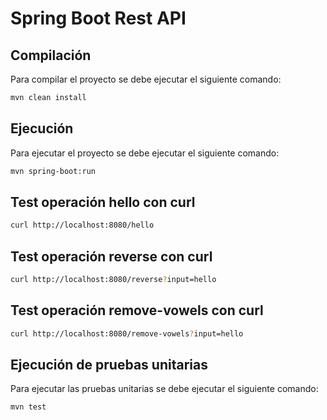 # Spring Boot Rest API

## Compilación

Para compilar el proyecto se debe ejecutar el siguiente comando:

```bash
mvn clean install
```

## Ejecución

Para ejecutar el proyecto se debe ejecutar el siguiente comando:

```bash
mvn spring-boot:run
```

## Test operación hello con curl

```bash
curl http://localhost:8080/hello
```

## Test operación reverse con curl

```bash
curl http://localhost:8080/reverse?input=hello
```

## Test operación remove-vowels con curl

```bash
curl http://localhost:8080/remove-vowels?input=hello
```

## Ejecución de pruebas unitarias	

Para ejecutar las pruebas unitarias se debe ejecutar el siguiente comando:

```bash
mvn test
```